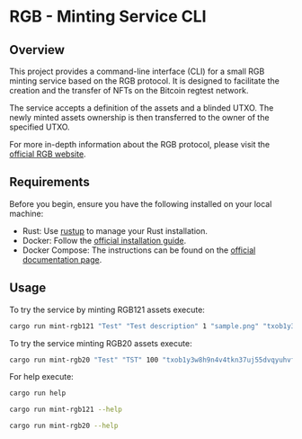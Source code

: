 # RGB - Minting Service CLI

## Overview 

This project provides a command-line interface (CLI) for a small RGB minting service based on the RGB protocol. It is designed to facilitate the creation and the transfer of NFTs on the Bitcoin regtest network.

The service accepts a definition of the assets and a blinded UTXO. The newly minted assets ownership is then transferred to the owner of the specified UTXO.

For more in-depth information about the RGB protocol, please visit the [official RGB website](https://rgb.info/).

## Requirements

Before you begin, ensure you have the following installed on your local machine:

- Rust: Use [rustup](https://rustup.rs/) to manage your Rust installation.
- Docker: Follow the [official installation guide](https://docs.docker.com/get-docker/).
- Docker Compose: The instructions can be found on the [official documentation page](https://docs.docker.com/compose/install/).

## Usage

To try the service by minting RGB121 assets execute:
```sh
cargo run mint-rgb121 "Test" "Test description" 1 "sample.png" "txob1y3w8h9n4v4tkn37uj55dvqyuhvftrr2cxecp4pzkhjxjc4zcfxtsmdt2vf"
```

To try the service minting RGB20 assets execute:
```sh
cargo run mint-rgb20 "Test" "TST" 100 "txob1y3w8h9n4v4tkn37uj55dvqyuhvftrr2cxecp4pzkhjxjc4zcfxtsmdt2vf"
```

For help execute:
```sh
cargo run help
```

```sh
cargo run mint-rgb121 --help
```

```sh
cargo run mint-rgb20 --help
```
